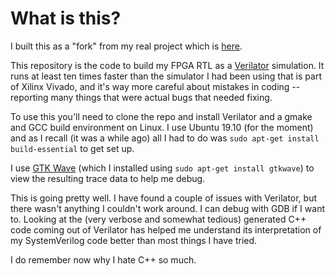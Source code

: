 # What is this?
I built this as a "fork" from my real project which is
[here](https://github.com/alanmimms/kl10).

This repository is the code to build my FPGA RTL as a
[Verilator](https://www.veripool.org/projects/verilator/wiki/Intro)
simulation. It runs at least ten times faster than the simulator I had
been using that is part of Xilinx Vivado, and it's way more careful
about mistakes in coding -- reporting many things that were actual
bugs that needed fixing.

To use this you'll need to clone the repo and install Verilator and a
gmake and GCC build environment on Linux. I use Ubuntu 19.10 (for the
moment) and as I recall (it was a while ago) all I had to do was `sudo
apt-get install build-essential` to get set up.

I use [GTK Wave](https://github.com/gtkwave/gtkwave) (which I
installed using `sudo apt-get install gtkwave`) to view the resulting
trace data to help me debug.

This is going pretty well. I have found a couple of issues with
Verilator, but there wasn't anything I couldn't work around. I can
debug with GDB if I want to. Looking at the (very verbose and somewhat
tedious) generated C++ code coming out of Verilator has helped me
understand its interpretation of my SystemVerilog code better than
most things I have tried.

I do remember now why I hate C++ so much.

